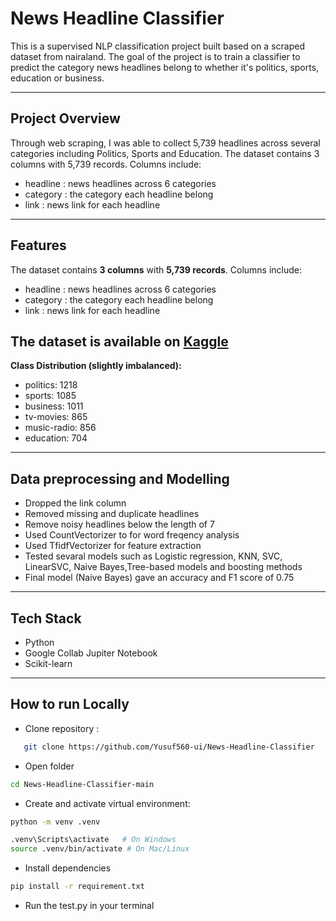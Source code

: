 # News Headline Classifier
This is a supervised NLP classification project built based on a scraped dataset from nairaland. The goal of the project is to train a classifier to predict the category news headlines belong to whether it's politics, sports, education or business.

--- 
## Project Overview
Through web scraping, I was able to collect 5,739 headlines across several categories including Politics, Sports and Education. 
The dataset contains 3 columns with 5,739 records. Columns include: 
- headline : news headlines across 6 categories
- category : the category each headline belong
- link : news link for each headline

---

## Features
The dataset contains **3 columns** with **5,739 records**. Columns include: 
- headline : news headlines across 6 categories
- category : the category each headline belong
- link : news link for each headline

**The dataset is available on [Kaggle](https://www.kaggle.com/datasets/yusufsanni5/nairaland-news-headlines-dataset)**
---

**Class Distribution (slightly imbalanced):**
- politics: 1218
- sports:	1085
- business: 1011
- tv-movies: 865
- music-radio: 856
- education: 704

---

## Data preprocessing and Modelling
- Dropped the link column
- Removed missing and duplicate headlines
- Remove noisy headlines below the length of 7
- Used CountVectorizer to for word freqency analysis
- Used TfidfVectorizer for feature extraction
- Tested sevaral models such as Logistic regression, KNN, SVC, LinearSVC, Naive Bayes,Tree-based models and boosting methods
- Final model (Naive Bayes) gave an accuracy and F1 score of 0.75


---

## Tech Stack
- Python
- Google Collab Jupiter Notebook
- Scikit-learn


---

## How to run Locally
- Clone repository : 
 ``` bash 
    git clone https://github.com/Yusuf560-ui/News-Headline-Classifier
```

- Open folder
 ``` bash
cd News-Headline-Classifier-main
```

- Create and activate virtual environment: 
```bash
python -m venv .venv

```
```bash
.venv\Scripts\activate   # On Windows
source .venv/bin/activate # On Mac/Linux
```

- Install dependencies
```bash
pip install -r requirement.txt

```
- Run the test.py in your terminal


